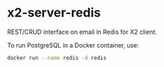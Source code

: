 # x2-server-redis

REST/CRUD interface on email in Redis for X2 client.

To run PostgreSQL in a Docker container, use:

```bash
docker run --name redis -d redis
```
